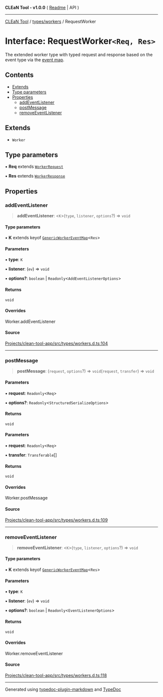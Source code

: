 **CLEaN Tool - v1.0.0** ( [Readme](../../../README.md) \| API )

***

[CLEaN Tool](../../../modules.md) / [types/workers](../README.md) / RequestWorker

# Interface: RequestWorker`<Req, Res>`

The extended worker type with typed request and response based on the event type via the [event map](GenericWorkerEventMap.md).

## Contents

- [Extends](RequestWorker.md#extends)
- [Type parameters](RequestWorker.md#type-parameters)
- [Properties](RequestWorker.md#properties)
  - [addEventListener](RequestWorker.md#addeventlistener)
  - [postMessage](RequestWorker.md#postmessage)
  - [removeEventListener](RequestWorker.md#removeeventlistener)

## Extends

- `Worker`

## Type parameters

▪ **Req** extends [`WorkerRequest`](../type-aliases/WorkerRequest.md)

▪ **Res** extends [`WorkerResponse`](../type-aliases/WorkerResponse.md)

## Properties

### addEventListener

> **addEventListener**: \<`K`\>(`type`, `listener`, `options`?) => `void`

#### Type parameters

▪ **K** extends keyof [`GenericWorkerEventMap`](GenericWorkerEventMap.md)\<`Res`\>

#### Parameters

▪ **type**: `K`

▪ **listener**: (`ev`) => `void`

▪ **options?**: `boolean` \| `Readonly`\<`AddEventListenerOptions`\>

#### Returns

`void`

#### Overrides

Worker.addEventListener

#### Source

[Projects/clean-tool-app/src/types/workers.d.ts:104](https://github.com/yuckyh/clean-tool-app/)

***

### postMessage

> **postMessage**: (`request`, `options`?) => `void`(`request`, `transfer`) => `void`

#### Parameters

▪ **request**: `Readonly`\<`Req`\>

▪ **options?**: `Readonly`\<`StructuredSerializeOptions`\>

#### Returns

`void`

#### Parameters

▪ **request**: `Readonly`\<`Req`\>

▪ **transfer**: `Transferable`[]

#### Returns

`void`

#### Overrides

Worker.postMessage

#### Source

[Projects/clean-tool-app/src/types/workers.d.ts:109](https://github.com/yuckyh/clean-tool-app/)

***

### removeEventListener

> **removeEventListener**: \<`K`\>(`type`, `listener`, `options`?) => `void`

#### Type parameters

▪ **K** extends keyof [`GenericWorkerEventMap`](GenericWorkerEventMap.md)\<`Res`\>

#### Parameters

▪ **type**: `K`

▪ **listener**: (`ev`) => `void`

▪ **options?**: `boolean` \| `Readonly`\<`EventListenerOptions`\>

#### Returns

`void`

#### Overrides

Worker.removeEventListener

#### Source

[Projects/clean-tool-app/src/types/workers.d.ts:118](https://github.com/yuckyh/clean-tool-app/)

***

Generated using [typedoc-plugin-markdown](https://www.npmjs.com/package/typedoc-plugin-markdown) and [TypeDoc](https://typedoc.org/)
